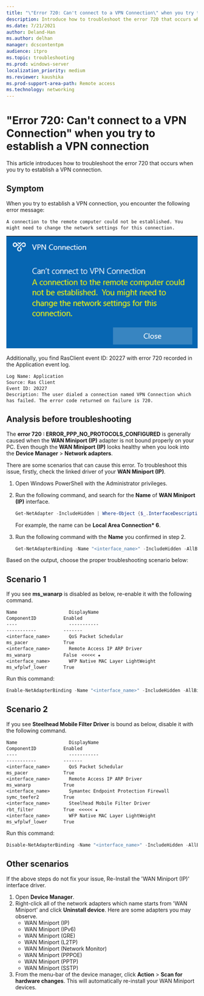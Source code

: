 ```yaml
---
title: "\"Error 720: Can't connect to a VPN Connection\" when you try to establish a VPN connection"
description: Introduce how to troubleshoot the error 720 that occurs when you try to establish a VPN connection.
ms.date: 7/21/2021
author: Deland-Han
ms.author: delhan
manager: dcscontentpm
audience: itpro
ms.topic: troubleshooting
ms.prod: windows-server
localization_priority: medium
ms.reviewer: kaushika
ms.prod-support-area-path: Remote access
ms.technology: networking
---
```

# "Error 720: Can't connect to a VPN Connection" when you try to establish a VPN connection

This article introduces how to troubleshoot the error 720 that occurs when you try to establish a VPN connection.

## Symptom

When you try to establish a VPN connection, you encounter the following error message:

```output
A connection to the remote computer could not be established. You might need to change the network settings for this connection.
```

![VPN connection error](./media/troubleshoot-error-720-when-establishing-a-vpn-connection/vpn-error-message.png)

Additionally, you find RasClient event ID: 20227 with error 720 recorded in the Application event log.

```output
Log Name: Application
Source: Ras Client
Event ID: 20227
Description: The user dialed a connection named VPN Connection which has failed. The error code returned on failure is 720.
```

## Analysis before troubleshooting

The **error 720 : ERROR_PPP_NO_PROTOCOLS_CONFIGURED** is generally caused when the **WAN Miniport (IP)** adapter is not bound properly on your PC. Even though the **WAN Miniport (IP)** looks healthy when you look into the **Device Manager** > **Network adapters**.

There are some scenarios that can cause this error. To troubleshoot this issue, firstly, check the linked driver of your **WAN Miniport (IP)**.

1. Open Windows PowerShell with the Administrator privileges.
2. Run the following command, and search for the **Name** of **WAN Miniport (IP)** interface.

   ```powershell
   Get-NetAdapter -IncludeHidden | Where-Object {$_.InterfaceDescription -eq "WAN Miniport (IP)"}
   ```

   For example, the name can be **Local Area Connection\* 6**.
3. Run the following command with the **Name** you confirmed in step 2.

   ```powershell
   Get-NetAdapterBinding -Name "<interface_name>" -IncludeHidden -AllBindings
   ```

Based on the output, choose the proper troubleshooting scenario below:

## Scenario 1

If you see **ms_wanarp** is disabled as below, re-enable it with the following command.

```output
Name                   DisplayName                                        ComponentID          Enabled
----                   -----------                                        -----------          -------
<interface_name>       QoS Packet Schedular                               ms_pacer             True        
<interface_name>       Remote Access IP ARP Driver                        ms_wanarp            False　<<<<< ★
<interface_name>       WFP Native MAC Layer LightWeight                   ms_wfplwf_lower      True 
```

Run this command:

```powershell
Enable-NetAdapterBinding -Name "<interface_name>" -IncludeHidden -AllBindings -ComponentID ms_wanarp 
```

## Scenario 2

If you see **Steelhead Mobile Filter Driver** is bound as below, disable it with the following command.

```output
Name                   DisplayName                                        ComponentID          Enabled
----                   -----------                                        -----------          -------
<interface_name>       QoS Packet Schedular                               ms_pacer             True        
<interface_name>       Remote Access IP ARP Driver                        ms_wanarp            True
<interface_name>       Symantec Endpoint Protection Firewall              symc_teefer2         True        
<interface_name>       Steelhead Mobile Filter Driver                     rbt_filter           True　<<<<< ★
<interface_name>       WFP Native MAC Layer LightWeight                   ms_wfplwf_lower      True
```

Run this command:

```powershell
Disable-NetAdapterBinding -Name "<interface_name>" -IncludeHidden -AllBindings -ComponentID rbt_filter 
```

## Other scenarios

If the above steps do not fix your issue, Re-Install the 'WAN Miniport (IP)' interface driver.

1. Open **Device Manager**.
2. Right-click all of the network adapters which name starts from 'WAN Miniport' and click **Uninstall device**. Here are some adapters you may observe.
   * WAN Miniport (IP)
   * WAN Miniport (IPv6)
   * WAN Miniport (GRE)
   * WAN Miniport (L2TP)
   * WAN Miniport (Network Monitor)
   * WAN Miniport (PPPOE)
   * WAN Miniport (PPTP)
   * WAN Miniport (SSTP)
3. From the menu-bar of the device manager, click **Action** > **Scan for hardware changes**. This will automatically re-install your WAN Miniport devices.
